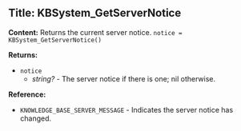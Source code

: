 ## Title: KBSystem_GetServerNotice

**Content:**
Returns the current server notice.
`notice = KBSystem_GetServerNotice()`

**Returns:**
- `notice`
  - *string?* - The server notice if there is one; nil otherwise.

**Reference:**
- `KNOWLEDGE_BASE_SERVER_MESSAGE` - Indicates the server notice has changed.